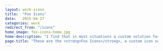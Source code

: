 ```yaml
---
layout: work-icons
title:  "Fox Icons"
date:   2015-04-27
categories: work
redirect_from: "/icons"
home_image: fox-icons-home.jpg
home-description: "I find that in most situations a custom solution far surpasses an acquired one, and icons are no exception. I&rsquo;ve created this icon set over many years and add to it as I go based on the needs of my projects."
page-title: "These are the <strong>Fox Icons</strong>, a custom icon set by yours truly."
---
```

